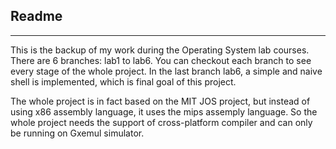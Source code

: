 ## Readme
---
This is the backup of my work during the Operating System lab courses. There are 6 branches: lab1 to lab6. You can checkout each branch to see every stage of the whole project. In the last branch lab6, a simple and naive shell is implemented, which is final goal of this project. 

The whole project is in fact based on the MIT JOS project, but instead of using x86 assembly language, it uses the mips assemply language. So the whole project needs the support of cross-platform compiler and can only be running on Gxemul simulator.
